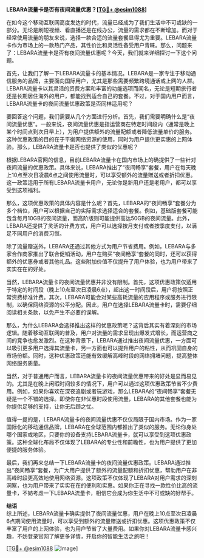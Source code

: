 **LEBARA流量卡是否有夜间流量优惠？[[TG💪+ @esim1088](https://t.me/s/esim1088)]**

在如今这个移动互联网高度发达的时代，流量已经成为了我们生活中不可或缺的一部分。无论是刷短视频、看直播还是在线办公，流量的需求都在不断增加。而对于经常使用流量的朋友来说，选择一款合适的流量套餐显得尤为重要。LEBARA流量卡作为市场上的一款热门产品，其性价比和灵活性备受用户青睐。那么，问题来了：LEBARA流量卡是否有夜间流量优惠呢？今天，我们就来详细探讨一下这个问题。

首先，让我们了解一下LEBARA流量卡的基本情况。LEBARA是一家专注于移动通信服务的品牌，主要面向国际用户，尤其是那些需要频繁跨境通话或上网的人群。LEBARA流量卡以其灵活的资费方案和丰富的功能选项而闻名，无论是短期旅行者还是长期居住海外的用户，都能找到适合自己的套餐。不过，对于国内用户而言，LEBARA流量卡的夜间流量优惠政策是否同样适用呢？

要回答这个问题，我们需要从几个方面进行分析。首先，我们需要明确什么是“夜间流量优惠”。一般来说，夜间流量优惠是指运营商在特定时间段内（通常是晚上某个时间点到次日早上），为用户提供额外的流量配额或者降低流量单价的服务。这种优惠政策的目的在于平衡网络资源的使用，同时为用户提供更实惠的上网体验。那么，LEBARA流量卡是否也提供了类似的优惠呢？

根据LEBARA官网的信息，目前LEBARA流量卡在国内市场上的确提供了一些针对夜间流量的优惠政策。具体来说，LEBARA推出了“夜间畅享”套餐，用户在每天晚上10点至次日凌晨6点之间使用流量时，可以享受额外的流量赠送或者折扣优惠。这一政策适用于所有LEBARA流量卡用户，无论你是新用户还是老用户，都可以享受到这项福利。

那么，这项优惠政策的具体内容是什么呢？首先，LEBARA的“夜间畅享”套餐分为多个档位，用户可以根据自己的实际需求选择适合的套餐。例如，基础版套餐可能包含每月10GB的夜间流量，而高阶版则可能提供高达50GB的夜间流量。此外，LEBARA还提供了灵活的计费方式，用户可以选择按月支付或者按季度支付，以满足不同用户的消费习惯。

除了流量赠送外，LEBARA还通过其他方式为用户节省费用。例如，LEBARA与多家合作商家推出了联合促销活动，用户在购买“夜间畅享”套餐的同时，还可以获得额外的优惠券或者其他礼品。这些附加价值不仅提升了用户体验，也为用户带来了实实在在的好处。

当然，LEBARA流量卡的夜间流量优惠并非没有限制。首先，这项优惠政策仅适用于特定的时间段（晚上10点至次日凌晨6点），超出这一时间段后，用户将按照正常资费标准计费。其次，LEBARA可能会对某些高耗流量的应用程序或服务进行限制，以确保网络资源的公平分配。因此，用户在选择LEBARA流量卡时，需要仔细阅读相关条款，以免产生不必要的误解。

那么，为什么LEBARA会选择推出这样的优惠政策呢？这背后其实有着深刻的市场逻辑。随着移动互联网的普及，用户对流量的需求呈现出爆发式增长，而运营商之间的竞争也愈发激烈。在这种背景下，LEBARA通过推出夜间流量优惠，一方面可以吸引更多用户选择其流量卡，另一方面也可以提升用户的粘性，从而巩固自身的市场份额。同时，这种优惠政策还能有效缓解高峰时段的网络拥堵问题，提高整体网络服务质量。

当然，对于普通用户而言，LEBARA流量卡的夜间流量优惠带来的好处是显而易见的。尤其是在晚上闲暇时间较多的情况下，用户可以通过这项优惠政策节省不少费用。例如，如果你喜欢在深夜追剧或者玩游戏，那么LEBARA的“夜间畅享”套餐无疑是一个不错的选择。即使你在非优惠时段使用流量，LEBARA的其他套餐也能为你提供足够的支持，让你无后顾之忧。

值得一提的是，LEBARA流量卡的夜间流量优惠不仅仅局限于国内市场。作为一家国际化的移动通信品牌，LEBARA在全球范围内都推出了类似的服务。无论你身处哪个国家或地区，只要你的设备支持LEBARA流量卡，就可以享受到这项优惠政策。这种全球化布局不仅体现了LEBARA的专业性和前瞻性，也为用户提供了更加便捷的服务体验。

最后，我们再来总结一下LEBARA流量卡的夜间流量优惠政策。LEBARA通过推出“夜间畅享”套餐，为广大用户提供了额外的流量配额和折扣优惠，帮助用户在非高峰时段更高效地使用网络资源。这项政策不仅体现了LEBARA对用户需求的深刻洞察，也为用户带来了实实在在的便利和实惠。如果你正在寻找一款性价比高的流量卡，不妨考虑一下LEBARA流量卡，相信它会成为你生活中不可或缺的好帮手。

**结语**  
综上所述，LEBARA流量卡确实提供了夜间流量优惠，用户在晚上10点至次日凌晨6点期间使用流量时，可以享受到额外的流量赠送或折扣优惠。这项优惠政策不仅丰富了用户的上网体验，也为用户节省了大量费用。如果你对LEBARA流量卡感兴趣，不妨登录官网了解更多详情，开启你的智能生活之旅吧！

[[TG💪+ @esim1088](https://t.me/s/esim1088) ![Image](https://i.postimg.cc/4NQfJmqS/Snipaste-2025-05-13-00-14-12.png)]